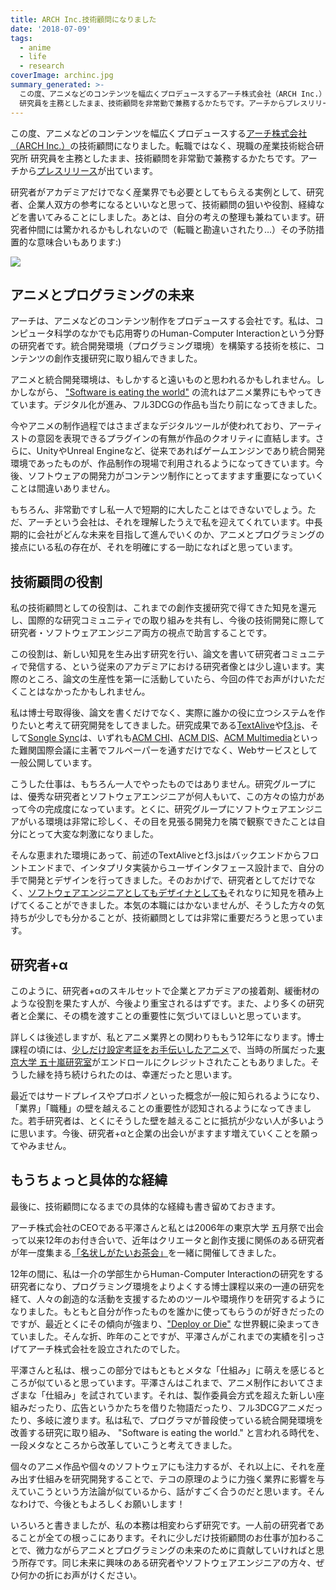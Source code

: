 ```yaml
---
title: ARCH Inc.技術顧問になりました
date: '2018-07-09'
tags:
  - anime
  - life
  - research
coverImage: archinc.jpg
summary_generated: >-
  この度、アニメなどのコンテンツを幅広くプロデュースするアーチ株式会社（ARCH Inc.）の技術顧問になりました。転職ではなく、現職の産業技術総合研究所
  研究員を主務としたまま、技術顧問を非常勤で兼務するかたちです。アーチからプレスリリースが出ています。研究者がアカデミアだ...
---
```


この度、アニメなどのコンテンツを幅広くプロデュースする[アーチ株式会社（ARCH Inc.）](http://archinc.jp/)の技術顧問になりました。転職ではなく、現職の産業技術総合研究所 研究員を主務としたまま、技術顧問を非常勤で兼務するかたちです。アーチから[プレスリリース](https://prtimes.jp/main/html/rd/p/000000003.000034866.html)が出ています。

研究者がアカデミアだけでなく産業界でも必要としてもらえる実例として、研究者、企業人双方の参考になるといいなと思って、技術顧問の狙いや役割、経緯などを書いてみることにしました。あとは、自分の考えの整理も兼ねています。研究者仲間には驚かれるかもしれないので（転職と勘違いされたり…）その予防措置的な意味合いもあります:)

[![](/images/archinc-1024x512.jpg)](http://archinc.jp/member/)

## アニメとプログラミングの未来

アーチは、アニメなどのコンテンツ制作をプロデュースする会社です。私は、コンピュータ科学のなかでも応用寄りのHuman-Computer Interactionという分野の研究者です。統合開発環境（プログラミング環境）を構築する技術を核に、コンテンツの創作支援研究に取り組んできました。

アニメと統合開発環境は、もしかすると遠いものと思われるかもしれません。しかしながら、 ["Software is eating the world"](https://a16z.com/2016/08/20/why-software-is-eating-the-world/) の流れはアニメ業界にもやってきています。デジタル化が進み、フル3DCGの作品も当たり前になってきました。

今やアニメの制作過程ではさまざまなデジタルツールが使われており、アーティストの意図を表現できるプラグインの有無が作品のクオリティに直結します。さらに、UnityやUnreal Engineなど、従来であればゲームエンジンであり統合開発環境であったものが、作品制作の現場で利用されるようになってきています。今後、ソフトウェアの開発力がコンテンツ制作にとってますます重要になっていくことは間違いありません。

もちろん、非常勤ですし私一人で短期的に大したことはできないでしょう。ただ、アーチという会社は、それを理解したうえで私を迎えてくれています。中長期的に会社がどんな未来を目指して進んでいくのか、アニメとプログラミングの接点にいる私の存在が、それを明確にする一助になればと思っています。

## 技術顧問の役割

私の技術顧問としての役割は、これまでの創作支援研究で得てきた知見を還元し、国際的な研究コミュニティでの取り組みを共有し、今後の技術開発に際して研究者・ソフトウェアエンジニア両方の視点で助言することです。

この役割は、新しい知見を生み出す研究を行い、論文を書いて研究者コミュニティで発信する、という従来のアカデミアにおける研究者像とは少し違います。実際のところ、論文の生産性を第一に活動していたら、今回の件でお声がけいただくことはなかったかもしれません。

私は博士号取得後、論文を書くだけでなく、実際に誰かの役に立つシステムを作りたいと考えて研究開発をしてきました。研究成果である[TextAlive](https://junkato.jp/ja/textalive)や[f3.js](https://junkato.jp/ja/f3js)、そして[Songle Sync](http://tutorial.songle.jp/sync)は、いずれも[ACM CHI](http://chi2015.acm.org/)、[ACM DIS](http://dis2017.org/)、[ACM Multimedia](http://acmmm.org/2018/)といった難関国際会議に主著でフルペーパーを通すだけでなく、Webサービスとして一般公開しています。

こうした仕事は、もちろん一人でやったものではありません。研究グループには、優秀な研究者とソフトウェアエンジニアが何人もいて、この方々の協力があって今の完成度になっています。とくに、研究グループにソフトウェアエンジニアがいる環境は非常に珍しく、その目を見張る開発力を隣で観察できたことは自分にとって大変な刺激になりました。

そんな恵まれた環境にあって、前述のTextAliveとf3.jsはバックエンドからフロントエンドまで、インタプリタ実装からユーザインタフェース設計まで、自分の手で開発とデザインを行ってきました。そのおかげで、研究者としてだけでなく、[ソフトウェアエンジニアとしてもデザイナとしても](https://junkato.jp/ja/design/)それなりに知見を積み上げてくることができました。本気の本職にはかないませんが、そうした方々の気持ちが少しでも分かることが、技術顧問としては非常に重要だろうと思っています。

## 研究者+α

このように、研究者+αのスキルセットで企業とアカデミアの接着剤、緩衝材のような役割を果たす人が、今後より重宝されるはずです。また、より多くの研究者と企業に、その橋を渡すことの重要性に気づいてほしいと思っています。

詳しくは後述しますが、私とアニメ業界との関わりももう12年になります。博士課程の頃には、[少しだけ設定考証をお手伝いしたアニメ](http://gargantia.jp/)で、当時の所属だった[東京大学 五十嵐研究室](http://www-ui.is.s.u-tokyo.ac.jp/)がエンドロールにクレジットされたこともありました。そうした縁を持ち続けられたのは、幸運だったと思います。

最近ではサードプレイスやプロボノといった概念が一般に知られるようになり、「業界」「職種」の壁を越えることの重要性が認知されるようになってきました。若手研究者は、とくにそうした壁を越えることに抵抗が少ない人が多いように思います。今後、研究者+αと企業の出会いがますます増えていくことを願ってやみません。

## もうちょっと具体的な経緯

最後に、技術顧問になるまでの具体的な経緯も書き留めておきます。

アーチ株式会社のCEOである平澤さんと私とは2006年の東京大学 五月祭で出会って以来12年のお付き合いで、近年はクリエータと創作支援に関係のある研究者が年一度集まる[「名状しがたいお茶会」](https://junkato.jp/ja/teaparty/)を一緒に開催してきました。

12年の間に、私は一介の学部生からHuman-Computer Interactionの研究をする研究者になり、プログラミング環境をよりよくする博士課程以来の一連の研究を経て、人々の創造的な活動を支援するためのツールや環境作りを研究するようになりました。もともと自分が作ったものを誰かに使ってもらうのが好きだったのですが、最近とくにその傾向が強まり、["Deploy or Die"](https://alum.mit.edu/slice/deploy-or-die-media-lab-directors-new-motto) な世界観に染まってきていました。そんな折、昨年のことですが、平澤さんがこれまでの実績を引っさげてアーチ株式会社を設立されたのでした。

平澤さんと私は、根っこの部分ではもともとメタな「仕組み」に萌えを感じるところが似ていると思っています。平澤さんはこれまで、アニメ制作においてさまざまな「仕組み」を試されています。それは、製作委員会方式を超えた新しい座組みだったり、広告というかたちを借りた物語だったり、フル3DCGアニメだったり、多岐に渡ります。私は私で、プログラマが普段使っている統合開発環境を改善する研究に取り組み、 "Software is eating the world." と言われる時代を、一段メタなところから改革していこうと考えてきました。

個々のアニメ作品や個々のソフトウェアにも注力するが、それ以上に、それを産み出す仕組みを研究開発することで、テコの原理のように力強く業界に影響を与えていこうという方法論が似ているから、話がすごく合うのだと思います。そんなわけで、今後ともよろしくお願いします！

いろいろと書きましたが、私の本務は相変わらず研究です。一人前の研究者であることが全ての根っこにあります。それに少しだけ技術顧問のお仕事が加わることで、微力ながらアニメとプログラミングの未来のために貢献していければと思う所存です。同じ未来に興味のある研究者やソフトウェアエンジニアの方々、ぜひ何かの折にお声がけください。
